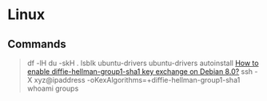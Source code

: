 # Linux

## Commands

> df -lH
> du -skH .
> lsblk
> ubuntu-drivers
> ubuntu-drivers autoinstall
> [How to enable diffie-hellman-group1-sha1 key exchange on Debian 8.0?](https://unix.stackexchange.com/questions/340844/how-to-enable-diffie-hellman-group1-sha1-key-exchange-on-debian-8-0)
> ssh -X xyz@ipaddress -oKexAlgorithms=+diffie-hellman-group1-sha1
> whoami
> groups


